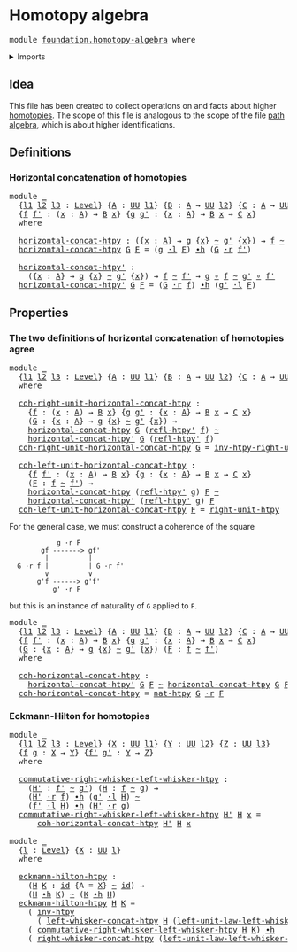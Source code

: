 # Homotopy algebra

<pre class="Agda"><a id="29" class="Keyword">module</a> <a id="36" href="foundation.homotopy-algebra.html" class="Module">foundation.homotopy-algebra</a> <a id="64" class="Keyword">where</a>
</pre>
<details><summary>Imports</summary>

<pre class="Agda"><a id="120" class="Keyword">open</a> <a id="125" class="Keyword">import</a> <a id="132" href="foundation.universe-levels.html" class="Module">foundation.universe-levels</a>
<a id="159" class="Keyword">open</a> <a id="164" class="Keyword">import</a> <a id="171" href="foundation.whiskering-homotopies-composition.html" class="Module">foundation.whiskering-homotopies-composition</a>

<a id="217" class="Keyword">open</a> <a id="222" class="Keyword">import</a> <a id="229" href="foundation-core.function-types.html" class="Module">foundation-core.function-types</a>
<a id="260" class="Keyword">open</a> <a id="265" class="Keyword">import</a> <a id="272" href="foundation-core.homotopies.html" class="Module">foundation-core.homotopies</a>
<a id="299" class="Keyword">open</a> <a id="304" class="Keyword">import</a> <a id="311" href="foundation-core.whiskering-homotopies-concatenation.html" class="Module">foundation-core.whiskering-homotopies-concatenation</a>
</pre>
</details>

## Idea

This file has been created to collect operations on and facts about higher
[homotopies](foundation-core.homotopies.md). The scope of this file is analogous
to the scope of the file [path algebra](foundation.path-algebra.md), which is
about higher identifications.

## Definitions

### Horizontal concatenation of homotopies

<pre class="Agda"><a id="722" class="Keyword">module</a> <a id="729" href="foundation.homotopy-algebra.html#729" class="Module">_</a>
  <a id="733" class="Symbol">{</a><a id="734" href="foundation.homotopy-algebra.html#734" class="Bound">l1</a> <a id="737" href="foundation.homotopy-algebra.html#737" class="Bound">l2</a> <a id="740" href="foundation.homotopy-algebra.html#740" class="Bound">l3</a> <a id="743" class="Symbol">:</a> <a id="745" href="Agda.Primitive.html#742" class="Postulate">Level</a><a id="750" class="Symbol">}</a> <a id="752" class="Symbol">{</a><a id="753" href="foundation.homotopy-algebra.html#753" class="Bound">A</a> <a id="755" class="Symbol">:</a> <a id="757" href="Agda.Primitive.html#388" class="Primitive">UU</a> <a id="760" href="foundation.homotopy-algebra.html#734" class="Bound">l1</a><a id="762" class="Symbol">}</a> <a id="764" class="Symbol">{</a><a id="765" href="foundation.homotopy-algebra.html#765" class="Bound">B</a> <a id="767" class="Symbol">:</a> <a id="769" href="foundation.homotopy-algebra.html#753" class="Bound">A</a> <a id="771" class="Symbol">→</a> <a id="773" href="Agda.Primitive.html#388" class="Primitive">UU</a> <a id="776" href="foundation.homotopy-algebra.html#737" class="Bound">l2</a><a id="778" class="Symbol">}</a> <a id="780" class="Symbol">{</a><a id="781" href="foundation.homotopy-algebra.html#781" class="Bound">C</a> <a id="783" class="Symbol">:</a> <a id="785" href="foundation.homotopy-algebra.html#753" class="Bound">A</a> <a id="787" class="Symbol">→</a> <a id="789" href="Agda.Primitive.html#388" class="Primitive">UU</a> <a id="792" href="foundation.homotopy-algebra.html#740" class="Bound">l3</a><a id="794" class="Symbol">}</a>
  <a id="798" class="Symbol">{</a><a id="799" href="foundation.homotopy-algebra.html#799" class="Bound">f</a> <a id="801" href="foundation.homotopy-algebra.html#801" class="Bound">f&#39;</a> <a id="804" class="Symbol">:</a> <a id="806" class="Symbol">(</a><a id="807" href="foundation.homotopy-algebra.html#807" class="Bound">x</a> <a id="809" class="Symbol">:</a> <a id="811" href="foundation.homotopy-algebra.html#753" class="Bound">A</a><a id="812" class="Symbol">)</a> <a id="814" class="Symbol">→</a> <a id="816" href="foundation.homotopy-algebra.html#765" class="Bound">B</a> <a id="818" href="foundation.homotopy-algebra.html#807" class="Bound">x</a><a id="819" class="Symbol">}</a> <a id="821" class="Symbol">{</a><a id="822" href="foundation.homotopy-algebra.html#822" class="Bound">g</a> <a id="824" href="foundation.homotopy-algebra.html#824" class="Bound">g&#39;</a> <a id="827" class="Symbol">:</a> <a id="829" class="Symbol">{</a><a id="830" href="foundation.homotopy-algebra.html#830" class="Bound">x</a> <a id="832" class="Symbol">:</a> <a id="834" href="foundation.homotopy-algebra.html#753" class="Bound">A</a><a id="835" class="Symbol">}</a> <a id="837" class="Symbol">→</a> <a id="839" href="foundation.homotopy-algebra.html#765" class="Bound">B</a> <a id="841" href="foundation.homotopy-algebra.html#830" class="Bound">x</a> <a id="843" class="Symbol">→</a> <a id="845" href="foundation.homotopy-algebra.html#781" class="Bound">C</a> <a id="847" href="foundation.homotopy-algebra.html#830" class="Bound">x</a><a id="848" class="Symbol">}</a>
  <a id="852" class="Keyword">where</a>

  <a id="861" href="foundation.homotopy-algebra.html#861" class="Function">horizontal-concat-htpy</a> <a id="884" class="Symbol">:</a> <a id="886" class="Symbol">({</a><a id="888" href="foundation.homotopy-algebra.html#888" class="Bound">x</a> <a id="890" class="Symbol">:</a> <a id="892" href="foundation.homotopy-algebra.html#753" class="Bound">A</a><a id="893" class="Symbol">}</a> <a id="895" class="Symbol">→</a> <a id="897" href="foundation.homotopy-algebra.html#822" class="Bound">g</a> <a id="899" class="Symbol">{</a><a id="900" href="foundation.homotopy-algebra.html#888" class="Bound">x</a><a id="901" class="Symbol">}</a> <a id="903" href="foundation-core.homotopies.html#2535" class="Function Operator">~</a> <a id="905" href="foundation.homotopy-algebra.html#824" class="Bound">g&#39;</a> <a id="908" class="Symbol">{</a><a id="909" href="foundation.homotopy-algebra.html#888" class="Bound">x</a><a id="910" class="Symbol">})</a> <a id="913" class="Symbol">→</a> <a id="915" href="foundation.homotopy-algebra.html#799" class="Bound">f</a> <a id="917" href="foundation-core.homotopies.html#2535" class="Function Operator">~</a> <a id="919" href="foundation.homotopy-algebra.html#801" class="Bound">f&#39;</a> <a id="922" class="Symbol">→</a> <a id="924" href="foundation.homotopy-algebra.html#822" class="Bound">g</a> <a id="926" href="foundation-core.function-types.html#455" class="Function Operator">∘</a> <a id="928" href="foundation.homotopy-algebra.html#799" class="Bound">f</a> <a id="930" href="foundation-core.homotopies.html#2535" class="Function Operator">~</a> <a id="932" href="foundation.homotopy-algebra.html#824" class="Bound">g&#39;</a> <a id="935" href="foundation-core.function-types.html#455" class="Function Operator">∘</a> <a id="937" href="foundation.homotopy-algebra.html#801" class="Bound">f&#39;</a>
  <a id="942" href="foundation.homotopy-algebra.html#861" class="Function">horizontal-concat-htpy</a> <a id="965" href="foundation.homotopy-algebra.html#965" class="Bound">G</a> <a id="967" href="foundation.homotopy-algebra.html#967" class="Bound">F</a> <a id="969" class="Symbol">=</a> <a id="971" class="Symbol">(</a><a id="972" href="foundation.homotopy-algebra.html#822" class="Bound">g</a> <a id="974" href="foundation.whiskering-homotopies-composition.html#2364" class="Function Operator">·l</a> <a id="977" href="foundation.homotopy-algebra.html#967" class="Bound">F</a><a id="978" class="Symbol">)</a> <a id="980" href="foundation-core.homotopies.html#3099" class="Function Operator">∙h</a> <a id="983" class="Symbol">(</a><a id="984" href="foundation.homotopy-algebra.html#965" class="Bound">G</a> <a id="986" href="foundation.whiskering-homotopies-composition.html#2725" class="Function Operator">·r</a> <a id="989" href="foundation.homotopy-algebra.html#801" class="Bound">f&#39;</a><a id="991" class="Symbol">)</a>

  <a id="996" href="foundation.homotopy-algebra.html#996" class="Function">horizontal-concat-htpy&#39;</a> <a id="1020" class="Symbol">:</a>
    <a id="1026" class="Symbol">({</a><a id="1028" href="foundation.homotopy-algebra.html#1028" class="Bound">x</a> <a id="1030" class="Symbol">:</a> <a id="1032" href="foundation.homotopy-algebra.html#753" class="Bound">A</a><a id="1033" class="Symbol">}</a> <a id="1035" class="Symbol">→</a> <a id="1037" href="foundation.homotopy-algebra.html#822" class="Bound">g</a> <a id="1039" class="Symbol">{</a><a id="1040" href="foundation.homotopy-algebra.html#1028" class="Bound">x</a><a id="1041" class="Symbol">}</a> <a id="1043" href="foundation-core.homotopies.html#2535" class="Function Operator">~</a> <a id="1045" href="foundation.homotopy-algebra.html#824" class="Bound">g&#39;</a> <a id="1048" class="Symbol">{</a><a id="1049" href="foundation.homotopy-algebra.html#1028" class="Bound">x</a><a id="1050" class="Symbol">})</a> <a id="1053" class="Symbol">→</a> <a id="1055" href="foundation.homotopy-algebra.html#799" class="Bound">f</a> <a id="1057" href="foundation-core.homotopies.html#2535" class="Function Operator">~</a> <a id="1059" href="foundation.homotopy-algebra.html#801" class="Bound">f&#39;</a> <a id="1062" class="Symbol">→</a> <a id="1064" href="foundation.homotopy-algebra.html#822" class="Bound">g</a> <a id="1066" href="foundation-core.function-types.html#455" class="Function Operator">∘</a> <a id="1068" href="foundation.homotopy-algebra.html#799" class="Bound">f</a> <a id="1070" href="foundation-core.homotopies.html#2535" class="Function Operator">~</a> <a id="1072" href="foundation.homotopy-algebra.html#824" class="Bound">g&#39;</a> <a id="1075" href="foundation-core.function-types.html#455" class="Function Operator">∘</a> <a id="1077" href="foundation.homotopy-algebra.html#801" class="Bound">f&#39;</a>
  <a id="1082" href="foundation.homotopy-algebra.html#996" class="Function">horizontal-concat-htpy&#39;</a> <a id="1106" href="foundation.homotopy-algebra.html#1106" class="Bound">G</a> <a id="1108" href="foundation.homotopy-algebra.html#1108" class="Bound">F</a> <a id="1110" class="Symbol">=</a> <a id="1112" class="Symbol">(</a><a id="1113" href="foundation.homotopy-algebra.html#1106" class="Bound">G</a> <a id="1115" href="foundation.whiskering-homotopies-composition.html#2725" class="Function Operator">·r</a> <a id="1118" href="foundation.homotopy-algebra.html#799" class="Bound">f</a><a id="1119" class="Symbol">)</a> <a id="1121" href="foundation-core.homotopies.html#3099" class="Function Operator">∙h</a> <a id="1124" class="Symbol">(</a><a id="1125" href="foundation.homotopy-algebra.html#824" class="Bound">g&#39;</a> <a id="1128" href="foundation.whiskering-homotopies-composition.html#2364" class="Function Operator">·l</a> <a id="1131" href="foundation.homotopy-algebra.html#1108" class="Bound">F</a><a id="1132" class="Symbol">)</a>
</pre>
## Properties

### The two definitions of horizontal concatenation of homotopies agree

<pre class="Agda"><a id="1235" class="Keyword">module</a> <a id="1242" href="foundation.homotopy-algebra.html#1242" class="Module">_</a>
  <a id="1246" class="Symbol">{</a><a id="1247" href="foundation.homotopy-algebra.html#1247" class="Bound">l1</a> <a id="1250" href="foundation.homotopy-algebra.html#1250" class="Bound">l2</a> <a id="1253" href="foundation.homotopy-algebra.html#1253" class="Bound">l3</a> <a id="1256" class="Symbol">:</a> <a id="1258" href="Agda.Primitive.html#742" class="Postulate">Level</a><a id="1263" class="Symbol">}</a> <a id="1265" class="Symbol">{</a><a id="1266" href="foundation.homotopy-algebra.html#1266" class="Bound">A</a> <a id="1268" class="Symbol">:</a> <a id="1270" href="Agda.Primitive.html#388" class="Primitive">UU</a> <a id="1273" href="foundation.homotopy-algebra.html#1247" class="Bound">l1</a><a id="1275" class="Symbol">}</a> <a id="1277" class="Symbol">{</a><a id="1278" href="foundation.homotopy-algebra.html#1278" class="Bound">B</a> <a id="1280" class="Symbol">:</a> <a id="1282" href="foundation.homotopy-algebra.html#1266" class="Bound">A</a> <a id="1284" class="Symbol">→</a> <a id="1286" href="Agda.Primitive.html#388" class="Primitive">UU</a> <a id="1289" href="foundation.homotopy-algebra.html#1250" class="Bound">l2</a><a id="1291" class="Symbol">}</a> <a id="1293" class="Symbol">{</a><a id="1294" href="foundation.homotopy-algebra.html#1294" class="Bound">C</a> <a id="1296" class="Symbol">:</a> <a id="1298" href="foundation.homotopy-algebra.html#1266" class="Bound">A</a> <a id="1300" class="Symbol">→</a> <a id="1302" href="Agda.Primitive.html#388" class="Primitive">UU</a> <a id="1305" href="foundation.homotopy-algebra.html#1253" class="Bound">l3</a><a id="1307" class="Symbol">}</a>
  <a id="1311" class="Keyword">where</a>

  <a id="1320" href="foundation.homotopy-algebra.html#1320" class="Function">coh-right-unit-horizontal-concat-htpy</a> <a id="1358" class="Symbol">:</a>
    <a id="1364" class="Symbol">{</a><a id="1365" href="foundation.homotopy-algebra.html#1365" class="Bound">f</a> <a id="1367" class="Symbol">:</a> <a id="1369" class="Symbol">(</a><a id="1370" href="foundation.homotopy-algebra.html#1370" class="Bound">x</a> <a id="1372" class="Symbol">:</a> <a id="1374" href="foundation.homotopy-algebra.html#1266" class="Bound">A</a><a id="1375" class="Symbol">)</a> <a id="1377" class="Symbol">→</a> <a id="1379" href="foundation.homotopy-algebra.html#1278" class="Bound">B</a> <a id="1381" href="foundation.homotopy-algebra.html#1370" class="Bound">x</a><a id="1382" class="Symbol">}</a> <a id="1384" class="Symbol">{</a><a id="1385" href="foundation.homotopy-algebra.html#1385" class="Bound">g</a> <a id="1387" href="foundation.homotopy-algebra.html#1387" class="Bound">g&#39;</a> <a id="1390" class="Symbol">:</a> <a id="1392" class="Symbol">{</a><a id="1393" href="foundation.homotopy-algebra.html#1393" class="Bound">x</a> <a id="1395" class="Symbol">:</a> <a id="1397" href="foundation.homotopy-algebra.html#1266" class="Bound">A</a><a id="1398" class="Symbol">}</a> <a id="1400" class="Symbol">→</a> <a id="1402" href="foundation.homotopy-algebra.html#1278" class="Bound">B</a> <a id="1404" href="foundation.homotopy-algebra.html#1393" class="Bound">x</a> <a id="1406" class="Symbol">→</a> <a id="1408" href="foundation.homotopy-algebra.html#1294" class="Bound">C</a> <a id="1410" href="foundation.homotopy-algebra.html#1393" class="Bound">x</a><a id="1411" class="Symbol">}</a>
    <a id="1417" class="Symbol">(</a><a id="1418" href="foundation.homotopy-algebra.html#1418" class="Bound">G</a> <a id="1420" class="Symbol">:</a> <a id="1422" class="Symbol">{</a><a id="1423" href="foundation.homotopy-algebra.html#1423" class="Bound">x</a> <a id="1425" class="Symbol">:</a> <a id="1427" href="foundation.homotopy-algebra.html#1266" class="Bound">A</a><a id="1428" class="Symbol">}</a> <a id="1430" class="Symbol">→</a> <a id="1432" href="foundation.homotopy-algebra.html#1385" class="Bound">g</a> <a id="1434" class="Symbol">{</a><a id="1435" href="foundation.homotopy-algebra.html#1423" class="Bound">x</a><a id="1436" class="Symbol">}</a> <a id="1438" href="foundation-core.homotopies.html#2535" class="Function Operator">~</a> <a id="1440" href="foundation.homotopy-algebra.html#1387" class="Bound">g&#39;</a> <a id="1443" class="Symbol">{</a><a id="1444" href="foundation.homotopy-algebra.html#1423" class="Bound">x</a><a id="1445" class="Symbol">})</a> <a id="1448" class="Symbol">→</a>
    <a id="1454" href="foundation.homotopy-algebra.html#861" class="Function">horizontal-concat-htpy</a> <a id="1477" href="foundation.homotopy-algebra.html#1418" class="Bound">G</a> <a id="1479" class="Symbol">(</a><a id="1480" href="foundation-core.homotopies.html#2788" class="Function">refl-htpy&#39;</a> <a id="1491" href="foundation.homotopy-algebra.html#1365" class="Bound">f</a><a id="1492" class="Symbol">)</a> <a id="1494" href="foundation-core.homotopies.html#2535" class="Function Operator">~</a>
    <a id="1500" href="foundation.homotopy-algebra.html#996" class="Function">horizontal-concat-htpy&#39;</a> <a id="1524" href="foundation.homotopy-algebra.html#1418" class="Bound">G</a> <a id="1526" class="Symbol">(</a><a id="1527" href="foundation-core.homotopies.html#2788" class="Function">refl-htpy&#39;</a> <a id="1538" href="foundation.homotopy-algebra.html#1365" class="Bound">f</a><a id="1539" class="Symbol">)</a>
  <a id="1543" href="foundation.homotopy-algebra.html#1320" class="Function">coh-right-unit-horizontal-concat-htpy</a> <a id="1581" href="foundation.homotopy-algebra.html#1581" class="Bound">G</a> <a id="1583" class="Symbol">=</a> <a id="1585" href="foundation-core.homotopies.html#5244" class="Function">inv-htpy-right-unit-htpy</a>

  <a id="1613" href="foundation.homotopy-algebra.html#1613" class="Function">coh-left-unit-horizontal-concat-htpy</a> <a id="1650" class="Symbol">:</a>
    <a id="1656" class="Symbol">{</a><a id="1657" href="foundation.homotopy-algebra.html#1657" class="Bound">f</a> <a id="1659" href="foundation.homotopy-algebra.html#1659" class="Bound">f&#39;</a> <a id="1662" class="Symbol">:</a> <a id="1664" class="Symbol">(</a><a id="1665" href="foundation.homotopy-algebra.html#1665" class="Bound">x</a> <a id="1667" class="Symbol">:</a> <a id="1669" href="foundation.homotopy-algebra.html#1266" class="Bound">A</a><a id="1670" class="Symbol">)</a> <a id="1672" class="Symbol">→</a> <a id="1674" href="foundation.homotopy-algebra.html#1278" class="Bound">B</a> <a id="1676" href="foundation.homotopy-algebra.html#1665" class="Bound">x</a><a id="1677" class="Symbol">}</a> <a id="1679" class="Symbol">{</a><a id="1680" href="foundation.homotopy-algebra.html#1680" class="Bound">g</a> <a id="1682" class="Symbol">:</a> <a id="1684" class="Symbol">{</a><a id="1685" href="foundation.homotopy-algebra.html#1685" class="Bound">x</a> <a id="1687" class="Symbol">:</a> <a id="1689" href="foundation.homotopy-algebra.html#1266" class="Bound">A</a><a id="1690" class="Symbol">}</a> <a id="1692" class="Symbol">→</a> <a id="1694" href="foundation.homotopy-algebra.html#1278" class="Bound">B</a> <a id="1696" href="foundation.homotopy-algebra.html#1685" class="Bound">x</a> <a id="1698" class="Symbol">→</a> <a id="1700" href="foundation.homotopy-algebra.html#1294" class="Bound">C</a> <a id="1702" href="foundation.homotopy-algebra.html#1685" class="Bound">x</a><a id="1703" class="Symbol">}</a>
    <a id="1709" class="Symbol">(</a><a id="1710" href="foundation.homotopy-algebra.html#1710" class="Bound">F</a> <a id="1712" class="Symbol">:</a> <a id="1714" href="foundation.homotopy-algebra.html#1657" class="Bound">f</a> <a id="1716" href="foundation-core.homotopies.html#2535" class="Function Operator">~</a> <a id="1718" href="foundation.homotopy-algebra.html#1659" class="Bound">f&#39;</a><a id="1720" class="Symbol">)</a> <a id="1722" class="Symbol">→</a>
    <a id="1728" href="foundation.homotopy-algebra.html#861" class="Function">horizontal-concat-htpy</a> <a id="1751" class="Symbol">(</a><a id="1752" href="foundation-core.homotopies.html#2788" class="Function">refl-htpy&#39;</a> <a id="1763" href="foundation.homotopy-algebra.html#1680" class="Bound">g</a><a id="1764" class="Symbol">)</a> <a id="1766" href="foundation.homotopy-algebra.html#1710" class="Bound">F</a> <a id="1768" href="foundation-core.homotopies.html#2535" class="Function Operator">~</a>
    <a id="1774" href="foundation.homotopy-algebra.html#996" class="Function">horizontal-concat-htpy&#39;</a> <a id="1798" class="Symbol">(</a><a id="1799" href="foundation-core.homotopies.html#2788" class="Function">refl-htpy&#39;</a> <a id="1810" href="foundation.homotopy-algebra.html#1680" class="Bound">g</a><a id="1811" class="Symbol">)</a> <a id="1813" href="foundation.homotopy-algebra.html#1710" class="Bound">F</a>
  <a id="1817" href="foundation.homotopy-algebra.html#1613" class="Function">coh-left-unit-horizontal-concat-htpy</a> <a id="1854" href="foundation.homotopy-algebra.html#1854" class="Bound">F</a> <a id="1856" class="Symbol">=</a> <a id="1858" href="foundation-core.homotopies.html#5171" class="Function">right-unit-htpy</a>
</pre>
For the general case, we must construct a coherence of the square

```text
            g ·r F
        gf -------> gf'
         |          |
  G ·r f |          | G ·r f'
         ∨          ∨
       g'f ------> g'f'
           g' ·r F
```

but this is an instance of naturality of `G` applied to `F`.

<pre class="Agda"><a id="2189" class="Keyword">module</a> <a id="2196" href="foundation.homotopy-algebra.html#2196" class="Module">_</a>
  <a id="2200" class="Symbol">{</a><a id="2201" href="foundation.homotopy-algebra.html#2201" class="Bound">l1</a> <a id="2204" href="foundation.homotopy-algebra.html#2204" class="Bound">l2</a> <a id="2207" href="foundation.homotopy-algebra.html#2207" class="Bound">l3</a> <a id="2210" class="Symbol">:</a> <a id="2212" href="Agda.Primitive.html#742" class="Postulate">Level</a><a id="2217" class="Symbol">}</a> <a id="2219" class="Symbol">{</a><a id="2220" href="foundation.homotopy-algebra.html#2220" class="Bound">A</a> <a id="2222" class="Symbol">:</a> <a id="2224" href="Agda.Primitive.html#388" class="Primitive">UU</a> <a id="2227" href="foundation.homotopy-algebra.html#2201" class="Bound">l1</a><a id="2229" class="Symbol">}</a> <a id="2231" class="Symbol">{</a><a id="2232" href="foundation.homotopy-algebra.html#2232" class="Bound">B</a> <a id="2234" class="Symbol">:</a> <a id="2236" href="foundation.homotopy-algebra.html#2220" class="Bound">A</a> <a id="2238" class="Symbol">→</a> <a id="2240" href="Agda.Primitive.html#388" class="Primitive">UU</a> <a id="2243" href="foundation.homotopy-algebra.html#2204" class="Bound">l2</a><a id="2245" class="Symbol">}</a> <a id="2247" class="Symbol">{</a><a id="2248" href="foundation.homotopy-algebra.html#2248" class="Bound">C</a> <a id="2250" class="Symbol">:</a> <a id="2252" href="foundation.homotopy-algebra.html#2220" class="Bound">A</a> <a id="2254" class="Symbol">→</a> <a id="2256" href="Agda.Primitive.html#388" class="Primitive">UU</a> <a id="2259" href="foundation.homotopy-algebra.html#2207" class="Bound">l3</a><a id="2261" class="Symbol">}</a>
  <a id="2265" class="Symbol">{</a><a id="2266" href="foundation.homotopy-algebra.html#2266" class="Bound">f</a> <a id="2268" href="foundation.homotopy-algebra.html#2268" class="Bound">f&#39;</a> <a id="2271" class="Symbol">:</a> <a id="2273" class="Symbol">(</a><a id="2274" href="foundation.homotopy-algebra.html#2274" class="Bound">x</a> <a id="2276" class="Symbol">:</a> <a id="2278" href="foundation.homotopy-algebra.html#2220" class="Bound">A</a><a id="2279" class="Symbol">)</a> <a id="2281" class="Symbol">→</a> <a id="2283" href="foundation.homotopy-algebra.html#2232" class="Bound">B</a> <a id="2285" href="foundation.homotopy-algebra.html#2274" class="Bound">x</a><a id="2286" class="Symbol">}</a> <a id="2288" class="Symbol">{</a><a id="2289" href="foundation.homotopy-algebra.html#2289" class="Bound">g</a> <a id="2291" href="foundation.homotopy-algebra.html#2291" class="Bound">g&#39;</a> <a id="2294" class="Symbol">:</a> <a id="2296" class="Symbol">{</a><a id="2297" href="foundation.homotopy-algebra.html#2297" class="Bound">x</a> <a id="2299" class="Symbol">:</a> <a id="2301" href="foundation.homotopy-algebra.html#2220" class="Bound">A</a><a id="2302" class="Symbol">}</a> <a id="2304" class="Symbol">→</a> <a id="2306" href="foundation.homotopy-algebra.html#2232" class="Bound">B</a> <a id="2308" href="foundation.homotopy-algebra.html#2297" class="Bound">x</a> <a id="2310" class="Symbol">→</a> <a id="2312" href="foundation.homotopy-algebra.html#2248" class="Bound">C</a> <a id="2314" href="foundation.homotopy-algebra.html#2297" class="Bound">x</a><a id="2315" class="Symbol">}</a>
  <a id="2319" class="Symbol">(</a><a id="2320" href="foundation.homotopy-algebra.html#2320" class="Bound">G</a> <a id="2322" class="Symbol">:</a> <a id="2324" class="Symbol">{</a><a id="2325" href="foundation.homotopy-algebra.html#2325" class="Bound">x</a> <a id="2327" class="Symbol">:</a> <a id="2329" href="foundation.homotopy-algebra.html#2220" class="Bound">A</a><a id="2330" class="Symbol">}</a> <a id="2332" class="Symbol">→</a> <a id="2334" href="foundation.homotopy-algebra.html#2289" class="Bound">g</a> <a id="2336" class="Symbol">{</a><a id="2337" href="foundation.homotopy-algebra.html#2325" class="Bound">x</a><a id="2338" class="Symbol">}</a> <a id="2340" href="foundation-core.homotopies.html#2535" class="Function Operator">~</a> <a id="2342" href="foundation.homotopy-algebra.html#2291" class="Bound">g&#39;</a> <a id="2345" class="Symbol">{</a><a id="2346" href="foundation.homotopy-algebra.html#2325" class="Bound">x</a><a id="2347" class="Symbol">})</a> <a id="2350" class="Symbol">(</a><a id="2351" href="foundation.homotopy-algebra.html#2351" class="Bound">F</a> <a id="2353" class="Symbol">:</a> <a id="2355" href="foundation.homotopy-algebra.html#2266" class="Bound">f</a> <a id="2357" href="foundation-core.homotopies.html#2535" class="Function Operator">~</a> <a id="2359" href="foundation.homotopy-algebra.html#2268" class="Bound">f&#39;</a><a id="2361" class="Symbol">)</a>
  <a id="2365" class="Keyword">where</a>

  <a id="2374" href="foundation.homotopy-algebra.html#2374" class="Function">coh-horizontal-concat-htpy</a> <a id="2401" class="Symbol">:</a>
    <a id="2407" href="foundation.homotopy-algebra.html#996" class="Function">horizontal-concat-htpy&#39;</a> <a id="2431" href="foundation.homotopy-algebra.html#2320" class="Bound">G</a> <a id="2433" href="foundation.homotopy-algebra.html#2351" class="Bound">F</a> <a id="2435" href="foundation-core.homotopies.html#2535" class="Function Operator">~</a> <a id="2437" href="foundation.homotopy-algebra.html#861" class="Function">horizontal-concat-htpy</a> <a id="2460" href="foundation.homotopy-algebra.html#2320" class="Bound">G</a> <a id="2462" href="foundation.homotopy-algebra.html#2351" class="Bound">F</a>
  <a id="2466" href="foundation.homotopy-algebra.html#2374" class="Function">coh-horizontal-concat-htpy</a> <a id="2493" class="Symbol">=</a> <a id="2495" href="foundation-core.homotopies.html#7052" class="Function">nat-htpy</a> <a id="2504" href="foundation.homotopy-algebra.html#2320" class="Bound">G</a> <a id="2506" href="foundation.whiskering-homotopies-composition.html#2725" class="Function Operator">·r</a> <a id="2509" href="foundation.homotopy-algebra.html#2351" class="Bound">F</a>
</pre>
### Eckmann-Hilton for homotopies

<pre class="Agda"><a id="2559" class="Keyword">module</a> <a id="2566" href="foundation.homotopy-algebra.html#2566" class="Module">_</a>
  <a id="2570" class="Symbol">{</a><a id="2571" href="foundation.homotopy-algebra.html#2571" class="Bound">l1</a> <a id="2574" href="foundation.homotopy-algebra.html#2574" class="Bound">l2</a> <a id="2577" href="foundation.homotopy-algebra.html#2577" class="Bound">l3</a> <a id="2580" class="Symbol">:</a> <a id="2582" href="Agda.Primitive.html#742" class="Postulate">Level</a><a id="2587" class="Symbol">}</a> <a id="2589" class="Symbol">{</a><a id="2590" href="foundation.homotopy-algebra.html#2590" class="Bound">X</a> <a id="2592" class="Symbol">:</a> <a id="2594" href="Agda.Primitive.html#388" class="Primitive">UU</a> <a id="2597" href="foundation.homotopy-algebra.html#2571" class="Bound">l1</a><a id="2599" class="Symbol">}</a> <a id="2601" class="Symbol">{</a><a id="2602" href="foundation.homotopy-algebra.html#2602" class="Bound">Y</a> <a id="2604" class="Symbol">:</a> <a id="2606" href="Agda.Primitive.html#388" class="Primitive">UU</a> <a id="2609" href="foundation.homotopy-algebra.html#2574" class="Bound">l2</a><a id="2611" class="Symbol">}</a> <a id="2613" class="Symbol">{</a><a id="2614" href="foundation.homotopy-algebra.html#2614" class="Bound">Z</a> <a id="2616" class="Symbol">:</a> <a id="2618" href="Agda.Primitive.html#388" class="Primitive">UU</a> <a id="2621" href="foundation.homotopy-algebra.html#2577" class="Bound">l3</a><a id="2623" class="Symbol">}</a>
  <a id="2627" class="Symbol">{</a><a id="2628" href="foundation.homotopy-algebra.html#2628" class="Bound">f</a> <a id="2630" href="foundation.homotopy-algebra.html#2630" class="Bound">g</a> <a id="2632" class="Symbol">:</a> <a id="2634" href="foundation.homotopy-algebra.html#2590" class="Bound">X</a> <a id="2636" class="Symbol">→</a> <a id="2638" href="foundation.homotopy-algebra.html#2602" class="Bound">Y</a><a id="2639" class="Symbol">}</a> <a id="2641" class="Symbol">{</a><a id="2642" href="foundation.homotopy-algebra.html#2642" class="Bound">f&#39;</a> <a id="2645" href="foundation.homotopy-algebra.html#2645" class="Bound">g&#39;</a> <a id="2648" class="Symbol">:</a> <a id="2650" href="foundation.homotopy-algebra.html#2602" class="Bound">Y</a> <a id="2652" class="Symbol">→</a> <a id="2654" href="foundation.homotopy-algebra.html#2614" class="Bound">Z</a><a id="2655" class="Symbol">}</a>
  <a id="2659" class="Keyword">where</a>

  <a id="2668" href="foundation.homotopy-algebra.html#2668" class="Function">commutative-right-whisker-left-whisker-htpy</a> <a id="2712" class="Symbol">:</a>
    <a id="2718" class="Symbol">(</a><a id="2719" href="foundation.homotopy-algebra.html#2719" class="Bound">H&#39;</a> <a id="2722" class="Symbol">:</a> <a id="2724" href="foundation.homotopy-algebra.html#2642" class="Bound">f&#39;</a> <a id="2727" href="foundation-core.homotopies.html#2535" class="Function Operator">~</a> <a id="2729" href="foundation.homotopy-algebra.html#2645" class="Bound">g&#39;</a><a id="2731" class="Symbol">)</a> <a id="2733" class="Symbol">(</a><a id="2734" href="foundation.homotopy-algebra.html#2734" class="Bound">H</a> <a id="2736" class="Symbol">:</a> <a id="2738" href="foundation.homotopy-algebra.html#2628" class="Bound">f</a> <a id="2740" href="foundation-core.homotopies.html#2535" class="Function Operator">~</a> <a id="2742" href="foundation.homotopy-algebra.html#2630" class="Bound">g</a><a id="2743" class="Symbol">)</a> <a id="2745" class="Symbol">→</a>
    <a id="2751" class="Symbol">(</a><a id="2752" href="foundation.homotopy-algebra.html#2719" class="Bound">H&#39;</a> <a id="2755" href="foundation.whiskering-homotopies-composition.html#2725" class="Function Operator">·r</a> <a id="2758" href="foundation.homotopy-algebra.html#2628" class="Bound">f</a><a id="2759" class="Symbol">)</a> <a id="2761" href="foundation-core.homotopies.html#3099" class="Function Operator">∙h</a> <a id="2764" class="Symbol">(</a><a id="2765" href="foundation.homotopy-algebra.html#2645" class="Bound">g&#39;</a> <a id="2768" href="foundation.whiskering-homotopies-composition.html#2364" class="Function Operator">·l</a> <a id="2771" href="foundation.homotopy-algebra.html#2734" class="Bound">H</a><a id="2772" class="Symbol">)</a> <a id="2774" href="foundation-core.homotopies.html#2535" class="Function Operator">~</a>
    <a id="2780" class="Symbol">(</a><a id="2781" href="foundation.homotopy-algebra.html#2642" class="Bound">f&#39;</a> <a id="2784" href="foundation.whiskering-homotopies-composition.html#2364" class="Function Operator">·l</a> <a id="2787" href="foundation.homotopy-algebra.html#2734" class="Bound">H</a><a id="2788" class="Symbol">)</a> <a id="2790" href="foundation-core.homotopies.html#3099" class="Function Operator">∙h</a> <a id="2793" class="Symbol">(</a><a id="2794" href="foundation.homotopy-algebra.html#2719" class="Bound">H&#39;</a> <a id="2797" href="foundation.whiskering-homotopies-composition.html#2725" class="Function Operator">·r</a> <a id="2800" href="foundation.homotopy-algebra.html#2630" class="Bound">g</a><a id="2801" class="Symbol">)</a>
  <a id="2805" href="foundation.homotopy-algebra.html#2668" class="Function">commutative-right-whisker-left-whisker-htpy</a> <a id="2849" href="foundation.homotopy-algebra.html#2849" class="Bound">H&#39;</a> <a id="2852" href="foundation.homotopy-algebra.html#2852" class="Bound">H</a> <a id="2854" href="foundation.homotopy-algebra.html#2854" class="Bound">x</a> <a id="2856" class="Symbol">=</a>
      <a id="2864" href="foundation.homotopy-algebra.html#2374" class="Function">coh-horizontal-concat-htpy</a> <a id="2891" href="foundation.homotopy-algebra.html#2849" class="Bound">H&#39;</a> <a id="2894" href="foundation.homotopy-algebra.html#2852" class="Bound">H</a> <a id="2896" href="foundation.homotopy-algebra.html#2854" class="Bound">x</a>

<a id="2899" class="Keyword">module</a> <a id="2906" href="foundation.homotopy-algebra.html#2906" class="Module">_</a>
  <a id="2910" class="Symbol">{</a><a id="2911" href="foundation.homotopy-algebra.html#2911" class="Bound">l</a> <a id="2913" class="Symbol">:</a> <a id="2915" href="Agda.Primitive.html#742" class="Postulate">Level</a><a id="2920" class="Symbol">}</a> <a id="2922" class="Symbol">{</a><a id="2923" href="foundation.homotopy-algebra.html#2923" class="Bound">X</a> <a id="2925" class="Symbol">:</a> <a id="2927" href="Agda.Primitive.html#388" class="Primitive">UU</a> <a id="2930" href="foundation.homotopy-algebra.html#2911" class="Bound">l</a><a id="2931" class="Symbol">}</a>
  <a id="2935" class="Keyword">where</a>

  <a id="2944" href="foundation.homotopy-algebra.html#2944" class="Function">eckmann-hilton-htpy</a> <a id="2964" class="Symbol">:</a>
    <a id="2970" class="Symbol">(</a><a id="2971" href="foundation.homotopy-algebra.html#2971" class="Bound">H</a> <a id="2973" href="foundation.homotopy-algebra.html#2973" class="Bound">K</a> <a id="2975" class="Symbol">:</a> <a id="2977" href="foundation-core.function-types.html#307" class="Function">id</a> <a id="2980" class="Symbol">{</a><a id="2981" class="Argument">A</a> <a id="2983" class="Symbol">=</a> <a id="2985" href="foundation.homotopy-algebra.html#2923" class="Bound">X</a><a id="2986" class="Symbol">}</a> <a id="2988" href="foundation-core.homotopies.html#2535" class="Function Operator">~</a> <a id="2990" href="foundation-core.function-types.html#307" class="Function">id</a><a id="2992" class="Symbol">)</a> <a id="2994" class="Symbol">→</a>
    <a id="3000" class="Symbol">(</a><a id="3001" href="foundation.homotopy-algebra.html#2971" class="Bound">H</a> <a id="3003" href="foundation-core.homotopies.html#3099" class="Function Operator">∙h</a> <a id="3006" href="foundation.homotopy-algebra.html#2973" class="Bound">K</a><a id="3007" class="Symbol">)</a> <a id="3009" href="foundation-core.homotopies.html#2535" class="Function Operator">~</a> <a id="3011" class="Symbol">(</a><a id="3012" href="foundation.homotopy-algebra.html#2973" class="Bound">K</a> <a id="3014" href="foundation-core.homotopies.html#3099" class="Function Operator">∙h</a> <a id="3017" href="foundation.homotopy-algebra.html#2971" class="Bound">H</a><a id="3018" class="Symbol">)</a>
  <a id="3022" href="foundation.homotopy-algebra.html#2944" class="Function">eckmann-hilton-htpy</a> <a id="3042" href="foundation.homotopy-algebra.html#3042" class="Bound">H</a> <a id="3044" href="foundation.homotopy-algebra.html#3044" class="Bound">K</a> <a id="3046" class="Symbol">=</a>
    <a id="3052" class="Symbol">(</a> <a id="3054" href="foundation-core.homotopies.html#2897" class="Function">inv-htpy</a>
      <a id="3069" class="Symbol">(</a> <a id="3071" href="foundation-core.whiskering-homotopies-concatenation.html#1554" class="Function">left-whisker-concat-htpy</a> <a id="3096" href="foundation.homotopy-algebra.html#3042" class="Bound">H</a> <a id="3098" class="Symbol">(</a><a id="3099" href="foundation.whiskering-homotopies-composition.html#4058" class="Function">left-unit-law-left-whisker-comp</a> <a id="3131" href="foundation.homotopy-algebra.html#3044" class="Bound">K</a><a id="3132" class="Symbol">)))</a> <a id="3136" href="foundation-core.homotopies.html#3099" class="Function Operator">∙h</a>
    <a id="3143" class="Symbol">(</a> <a id="3145" href="foundation.homotopy-algebra.html#2668" class="Function">commutative-right-whisker-left-whisker-htpy</a> <a id="3189" href="foundation.homotopy-algebra.html#3042" class="Bound">H</a> <a id="3191" href="foundation.homotopy-algebra.html#3044" class="Bound">K</a><a id="3192" class="Symbol">)</a> <a id="3194" href="foundation-core.homotopies.html#3099" class="Function Operator">∙h</a>
    <a id="3201" class="Symbol">(</a> <a id="3203" href="foundation-core.whiskering-homotopies-concatenation.html#2334" class="Function">right-whisker-concat-htpy</a> <a id="3229" class="Symbol">(</a><a id="3230" href="foundation.whiskering-homotopies-composition.html#4058" class="Function">left-unit-law-left-whisker-comp</a> <a id="3262" href="foundation.homotopy-algebra.html#3044" class="Bound">K</a><a id="3263" class="Symbol">)</a> <a id="3265" href="foundation.homotopy-algebra.html#3042" class="Bound">H</a><a id="3266" class="Symbol">)</a>
</pre>